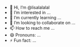- 👋 Hi, I’m @lisalalalal
- 👀 I’m interested in ...
- 🌱 I’m currently learning ...
- 💞️ I’m looking to collaborate on ...
- 📫 How to reach me ...
- 😄 Pronouns: ...
- ⚡ Fun fact: ...

<!---
lisalalalal/lisalalalal is a ✨ special ✨ repository because its `README.md` (this file) appears on your GitHub profile.
You can click the Preview link to take a look at your changes.
--->
